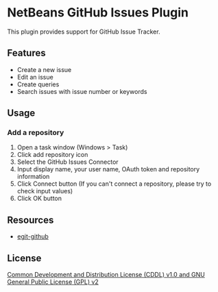# NetBeans GitHub Issues Plugin

This plugin provides support for GitHub Issue Tracker.

## Features

- Create a new issue
- Edit an issue
- Create queries
- Search issues with issue number or keywords

## Usage

### Add a repository

1. Open a task window (Windows > Task)
2. Click add repository icon
3. Select the GitHub Issues Connector
4. Input display name, your user name, OAuth token and repository information
5. Click Connect button (If you can't connect a repository, please try to check input values)
6. Click OK button

## Resources

- [egit-github](https://github.com/eclipse/egit-github)

## License

[Common Development and Distribution License (CDDL) v1.0 and GNU General Public License (GPL) v2](http://netbeans.org/cddl-gplv2.html)
